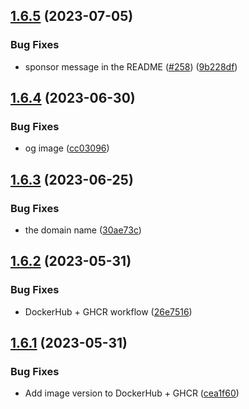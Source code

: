 ## [1.6.5](https://github.com/Pradumnasaraf/open-source-with-pradumna/compare/v1.6.4...v1.6.5) (2023-07-05)


### Bug Fixes

* sponsor message in the README ([#258](https://github.com/Pradumnasaraf/open-source-with-pradumna/issues/258)) ([9b228df](https://github.com/Pradumnasaraf/open-source-with-pradumna/commit/9b228dfedf009a11cd529c5194a5acb99949fce7))



## [1.6.4](https://github.com/Pradumnasaraf/open-source-with-pradumna/compare/v1.6.3...v1.6.4) (2023-06-30)


### Bug Fixes

* og image ([cc03096](https://github.com/Pradumnasaraf/open-source-with-pradumna/commit/cc030963387b7ccb0ad61f0264eceef88b1c5ea3))



## [1.6.3](https://github.com/Pradumnasaraf/open-source-with-pradumna/compare/v1.6.2...v1.6.3) (2023-06-25)


### Bug Fixes

* the domain name ([30ae73c](https://github.com/Pradumnasaraf/open-source-with-pradumna/commit/30ae73c7c22fb4f2d2ada454195b18473ff4b04b))



## [1.6.2](https://github.com/Pradumnasaraf/open-source-with-pradumna/compare/v1.6.1...v1.6.2) (2023-05-31)


### Bug Fixes

* DockerHub + GHCR workflow ([26e7516](https://github.com/Pradumnasaraf/open-source-with-pradumna/commit/26e75166b850e717faa94b171261997947590ed3))



## [1.6.1](https://github.com/Pradumnasaraf/open-source-with-pradumna/compare/v1.6.0...v1.6.1) (2023-05-31)


### Bug Fixes

* Add image version to DockerHub + GHCR ([cea1f60](https://github.com/Pradumnasaraf/open-source-with-pradumna/commit/cea1f606022fc9c48e16ea3beb26abd1b7415d7d))



